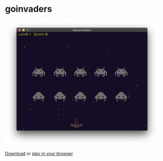 # goinvaders

![](./screenshots/goinvaders.png)

[Download](https://github.com/datosh/goinvaders/releases)
or [play in your browser](https://datosh.github.io/goinvaders/)
